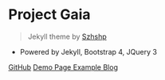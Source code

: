 # Project Gaia

>Jekyll theme by [      Szhshp ](http://szhshp.org)   

- Powered by Jekyll, Bootstrap 4, JQuery 3

[GitHub](https://github.com/szhielelp/JekyllTheme-ProjectGaia)
[  Demo Page     ](https://szhielelp.github.io/JekyllTheme-ProjectGaia/)
[  Example Blog  ](http://szhshp.org)